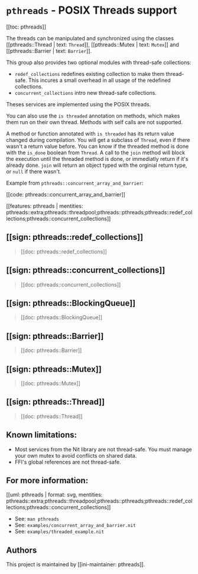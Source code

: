 # `pthreads` - POSIX Threads support

[[toc: pthreads]]

The threads can be manipulated and synchronized using the classes [[pthreads::Thread | text: `Thread`]],
[[pthreads::Mutex | text: `Mutex`]] and [[pthreads::Barrier | text: `Barrier`]].

This group also provides two optional modules with thread-safe collections:

* `redef_collections` redefines existing collection to make them thread-safe.
  This incures a small overhead in all usage of the redefined collections.
* `concurrent_collections` intro new thread-safe collections.

Theses services are implemented using the POSIX threads.

You can also use the `is threaded` annotation on methods, which makes them run on their own thread.
Methods with self calls are not supported.

A method or function annotated with `is threaded` has its return value changed during compilation.
You will get a subclass of `Thread`, even if there wasn't a return value before. You can know if the threaded method is done with the `is_done` boolean from `Thread`.
A call to the `join` method will block the execution until the threaded method is done, or immediatly return if it's already done.
`join` will return an object typed with the orginial return type, or `null` if there wasn't.

Example from `pthreads::concurrent_array_and_barrier`:

[[code: pthreads::concurrent_array_and_barrier]]

[[features: pthreads | mentities: pthreads::extra;pthreads::threadpool;pthreads::pthreads;pthreads::redef_collections;pthreads::concurrent_collections]]

## [[sign: pthreads::redef_collections]]

> [[doc: pthreads::redef_collections]]

## [[sign: pthreads::concurrent_collections]]

> [[doc: pthreads::concurrent_collections]]

## [[sign: pthreads::BlockingQueue]]

> [[doc: pthreads::BlockingQueue]]

## [[sign: pthreads::Barrier]]

> [[doc: pthreads::Barrier]]

## [[sign: pthreads::Mutex]]

> [[doc: pthreads::Mutex]]

## [[sign: pthreads::Thread]]

> [[doc: pthreads::Thread]]

## Known limitations:

* Most services from the Nit library are not thread-safe. You must manage
  your own mutex to avoid conflicts on shared data.
* FFI's global references are not thread-safe.

## For more information:

[[uml: pthreads | format: svg, mentities: pthreads::extra;pthreads::threadpool;pthreads::pthreads;pthreads::redef_collections;pthreads::concurrent_collections]]

* See: `man pthreads`
* See: `examples/concurrent_array_and_barrier.nit`
* See: `examples/threaded_example.nit`

## Authors

This project is maintained by [[ini-maintainer: pthreads]].
